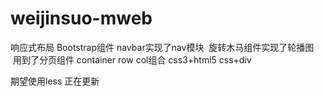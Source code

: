 # weijinsuo-mweb
响应式布局
Bootstrap组件
  navbar实现了nav模块
  旋转木马组件实现了轮播图
  用到了分页组件 container row col组合
css3+html5
css+div

期望使用less 正在更新

